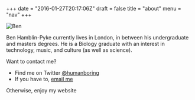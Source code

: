 +++
date = "2016-01-27T20:17:06Z"
draft = false
title = "about"
menu = "nav"
+++

![Ben](https://images.typed.com/7593499e-ef89-44f6-8172-1833bc67b7a3/image.jpeg)

Ben Hamblin-Pyke currently lives in London, in between his undergraduate and masters degrees. He is a Biology graduate with an interest in technology, music, and culture (as well as science).

Want to contact me?

* Find me on Twitter [@humanboring](http://www.twitter.com/humanboring)
* If you have to, [email me](mailto:me@humanboring.net)

Otherwise, enjoy my website
